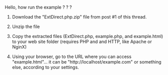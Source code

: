 Hello, how run the example ? ? ?

1. Download the "ExtDirect.php.zip" file from post #1 of this thread.

2. Unzip the file

3. Copy the extracted files (ExtDirect.php, example.php, and example.html) to your web site folder (requires PHP and and HTTP, like Apache or NginX)

4. Using your browser, go to the URL where you can access "example.html"... it can be "http://localhost/example.com" or something else, according to your settings.
